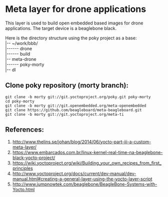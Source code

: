 # Meta layer for drone applications
This layer is used to build open embedded based images for drone applications. The target device is a beaglebone black.

Here is the directory structure using the poky project as a base:  
|-- ~/work/bbb/  
|------ drone  
|------ build  
|-- meta-drone  
|------ poky-morty  
|-- dl  

## Clone poky repository (morty branch):
```
git clone -b morty git://git.yoctoproject.org/poky.git poky-morty
cd poky-morty
git clone -b morty git://git.openembedded.org/meta-openembedded
git clone https://github.com/beagleboard/meta-beagleboard.git
git clone -b morty git://git.yoctoproject.org/meta-ti
```

## References:  
1. http://www.thelins.se/johan/blog/2014/06/yocto-part-iii-a-custom-meta-layer/
2. https://www.embarcados.com.br/linux-kernel-real-time-na-beaglebone-black-yocto-project/
3. https://wiki.yoctoproject.org/wiki/Building_your_own_recipes_from_first_principles
4. http://www.yoctoproject.org/docs/current/dev-manual/dev-manual.html#creating-a-general-layer-using-the-yocto-layer-script
5. http://www.jumpnowtek.com/beaglebone/BeagleBone-Systems-with-Yocto.html

